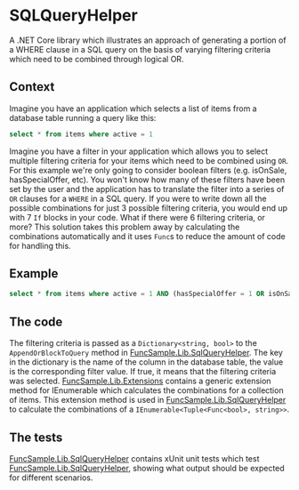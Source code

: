 # SQLQueryHelper

A .NET Core library which illustrates an approach of generating a portion of a WHERE clause in a SQL query on the basis of varying filtering criteria which need to be combined through logical OR.

## Context

Imagine you have an application which selects a list of items from a database table running a query like this:

```SQL
select * from items where active = 1
```

Imagine you have a filter in your application which allows you to select multiple filtering criteria for your items which need to be combined using `OR`. For this example we're only going to consider boolean filters (e.g. isOnSale, hasSpecialOffer, etc). You won't know how many of these filters have been set by the user and the application has to translate the filter into a series of `OR` clauses for a `WHERE` in a SQL query. If you were to write down all the possible combinations for just 3 possible filtering criteria, you would end up with 7 `If` blocks in your code. What if there were 6 filtering criteria, or more? This solution takes this problem away by calculating the combinations automatically and it uses `Func`s to reduce the amount of code for handling this.

## Example
```SQL
select * from items where active = 1 AND (hasSpecialOffer = 1 OR isOnSale = 1)
```

## The code
The filtering criteria is passed as a `Dictionary<string, bool>` to the `AppendOrBlockToQuery` method in [FuncSample.Lib.SqlQueryHelper](FuncSample/FuncSample.Lib/SqlQueryHelper.cs). The key in the dictionary is the name of the column in the database table, the value is the corresponding filter value. If true, it means that the filtering criteria was selected. [FuncSample.Lib.Extensions](FuncSample/FuncSample.Lib/Extensions.cs) contains a generic extension method for IEnumerable<T> which calculates the combinations for a collection of items. This extension method is used in [FuncSample.Lib.SqlQueryHelper](FuncSample/FuncSample.Lib/SqlQueryHelper.cs) to calculate the combinations of a `IEnumerable<Tuple<Func<bool>, string>>`. 

## The tests
[FuncSample.Lib.SqlQueryHelper](FuncSample/FuncSample.Lib.Tests/MyClassTests.cs) contains xUnit unit tests which test [FuncSample.Lib.SqlQueryHelper](FuncSample/FuncSample.Lib/SqlQueryHelper.cs), showing what output should be expected for different scenarios.
